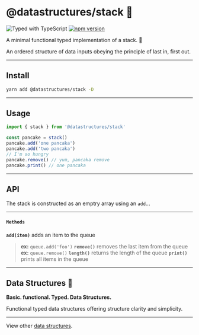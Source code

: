 # @datastructures/stack 🥞

![Typed with TypeScript](https://flat.badgen.net/badge/icon/Typed?icon=typescript&label&labelColor=blue&color=555555)
[![npm version](https://badge.fury.io/js/%40datastructures%2Fstack.svg)](https://badge.fury.io/js/%40datastructures%2Fstack)

A minimal functional typed implementation of a stack. 🦄

An ordered structure of data inputs obeying the principle of last in, first out.

---

## Install

```sh
yarn add @datastructures/stack -D
```

---
## Usage

```typescript
import { stack } from '@datastructures/stack'

const pancake = stack()
pancake.add('one pancaka')
pancake.add('two pancaka')
// I'm so hungry
pancake.remove() // yum, pancaka remove
pancake.print() // one pancaka
```

---

## API

The stack is constructed as an emptry array using an `add`...

---

#### `Methods`

**`add(item)`** adds an item to the queue
> **ex:** `queue.add('foo')`
**`remove()`** removes the last item from the queue
> **ex:** `queue.remove()`
**`length()`** returns the length of the queue
**`print()`** prints all items in the queue

---

## Data Structures 🦄

**Basic. functional. Typed. Data Structures.**

Functional typed data structures offering structure clarity and simplicity.

---

View other [data structures](https://github.com/yowainwright/data-structures).
